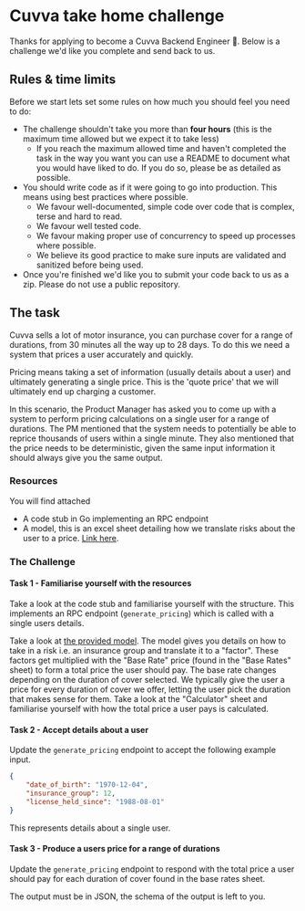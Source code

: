 # Cuvva take home challenge

Thanks for applying to become a Cuvva Backend Engineer 🎉. Below is a challenge we'd like you complete and send back to us.

## Rules & time limits

Before we start lets set some rules on how much you should feel you need to do:

- The challenge shouldn't take you more than **four hours** (this is the maximum time allowed but we expect it to take less)
    - If you reach the maximum allowed time and haven't completed the task in the way you want you can use a README
    to document what you would have liked to do. If you do so, please be as detailed as possible.
- You should write code as if it were going to go into production. This means using best practices where possible.
    - We favour well-documented, simple code over code that is complex, terse and hard to read.
    - We favour well tested code.
    - We favour making proper use of concurrency to speed up processes where possible.
    - We believe its good practice to make sure inputs are validated and sanitized before being used.
- Once you're finished we'd like you to submit your code back to us as a zip. Please do not use a public repository.

## The task

Cuvva sells a lot of motor insurance, you can purchase cover for a range of durations, from 30 minutes all the way up to
28 days. To do this we need a system that prices a user accurately and quickly.

Pricing means taking a set of information (usually details about a user) and ultimately generating a single price.
This is the 'quote price' that we will ultimately end up charging a customer.

In this scenario, the Product Manager has asked you to come up with a system to perform pricing calculations on a single
user for a range of durations.
The PM mentioned that the system needs to potentially be able to reprice thousands of users within a single minute.
They also mentioned that the price needs to be deterministic, given the same input information it should always give
you the same output.

### Resources

You will find attached

- A code stub in Go implementing an RPC endpoint
- A model, this is an excel sheet detailing how we translate risks about the user to a price. [Link here](https://docs.google.com/spreadsheets/d/10z5KCDmTXJQiCGIXDgPH7pmqRffbObUCdORXZLWmFVU/edit?usp=sharing).

### The Challenge

#### Task 1 - Familiarise yourself with the resources

Take a look at the code stub and familiarise yourself with the structure.
This implements an RPC endpoint (`generate_pricing`) which is called with a single users details.

Take a look at [the provided model](https://docs.google.com/spreadsheets/d/10z5KCDmTXJQiCGIXDgPH7pmqRffbObUCdORXZLWmFVU/edit?usp=sharing). The model gives you details on how to take in a risk i.e. an insurance group
and translate it to a "factor". These factors get multiplied with the "Base Rate" price (found in the "Base Rates"
sheet) to form a total price the user should pay. The base rate changes depending on the duration of cover selected.
We typically give the user a price for every duration of cover we offer, letting the user pick the duration that makes
sense for them.
Take a look at the "Calculator" sheet and familiarise yourself with how the total price a user pays is calculated.

#### Task 2  - Accept details about a user

Update the `generate_pricing` endpoint to accept the following example input.

```json
{
    "date_of_birth": "1970-12-04",
    "insurance_group": 12,
    "license_held_since": "1988-08-01"
}
```

This represents details about a single user.

#### Task 3 -  Produce a users price for a range of durations

Update the `generate_pricing` endpoint to respond with the total price a user should pay for each duration of cover
found in the base rates sheet.

The output must be in JSON, the schema of the output is left to you.

